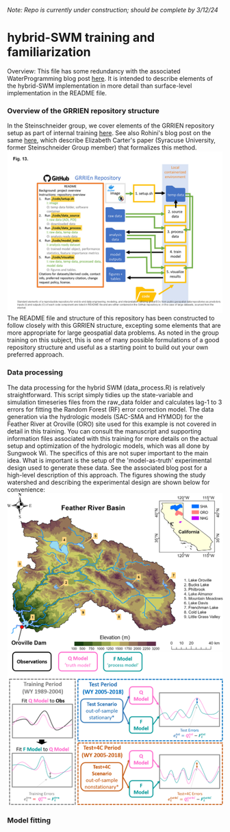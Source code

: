 _Note: Repo is currently under construction; should be complete by 3/12/24_
# hybrid-SWM training and familiarization
Overview: This file has some redundancy with the associated WaterProgramming blog post [here](https://waterprogramming.wordpress.com/2024/03/11/nonstationary-stochastic-watershed-modeling/). It is intended to
describe elements of the hybrid-SWM implementation in more detail than surface-level implementation in the README file. 
### Overview of the GRRIEN repository structure
In the Steinschneider group, we cover elements of the GRRIEN repository setup as part of internal training [here](https://github.com/SteinschneiderLab/lab-manual/tree/main/training/open_research). See also Rohini's
blog post on the same [here](https://waterprogramming.wordpress.com/2023/03/06/introducing-the-grrien-analysis-framework-defining-standards-for-reproducible-and-robust-supervised-learning-of-earth-surface-processes-at-large-spatial-scales/), which describe Elizabeth Carter's paper (Syracuse University, former Steinschneider Group member) that formalizes this method.
![image info](figures_tables/GRRIEn.png "GRRIEN")
The README file and structure of this repository has been constructed to follow closely with this GRRIEN structure, excepting some elements that are more appropriate for large geospatial data problems. As noted in the group training on this subject, this is one of many possible formulations of a good repository structure and useful as a starting point to build out your own preferred approach.
### Data processing
The data processing for the hybrid SWM (data_process.R) is relatively straightforward. This script simply tidies up the state-variable and simulation timeseries files from the raw_data folder and calculates lag-1 to 3 errors for fitting the Random Forest (RF) error correction model. The data generation via the hydrologic models (SAC-SMA and HYMOD) for the Feather River at Oroville (ORO) site used for this example is not covered in detail in this training. You can consult the manuscript and supporting information files associated with this training for more details on the actual setup and optimization of the hydrologic models, which was all done by Sungwook Wi. The specifics of this are not super important to the main idea. What is important is the setup of the 'model-as-truth' experimental design used to generate these data. See the associated blog post for a high-level description of this approach. The figures showing the study watershed and describing the experimental design are shown below for convenience:
![image info](figures_tables/fig1.png "Study area")
![image info](figures_tables/fig2.png "Model-as-truth experimental design")
### Model fitting
